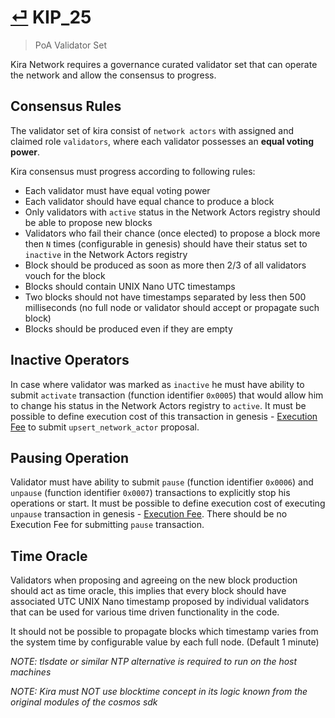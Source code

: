 # [⏎](README.md#Roadmap) KIP_25
> PoA Validator Set

Kira Network requires a governance curated validator set that can operate the network and allow the consensus to progress.

## Consensus Rules

The validator set of kira consist of `network actors` with assigned and claimed role `validators`, where each validator possesses an **equal voting power**.

Kira consensus must progress according to following rules:
* Each validator must have equal voting power
* Each validator should have equal chance to produce a block
* Only validators with `active` status in the Network Actors registry should be able to propose new blocks
* Validators who fail their chance (once elected) to propose a block more then `N` times (configurable in genesis) should have their status set to `inactive` in the Network Actors registry
* Block should be produced as soon as more then 2/3 of all validators vouch for the block
* Blocks should contain UNIX Nano UTC timestamps
* Two blocks should not have timestamps separated by less then 500 milliseconds (no full node or validator should accept or propagate such block)
* Blocks should be produced even if they are empty

## Inactive Operators

In case where validator was marked as `inactive` he must have ability to submit `activate` transaction (function identifier `0x0005`) that would allow him to change his status in the Network Actors registry to `active`. It must be possible to define execution cost of this transaction in genesis  - [Execution Fee](/spec/fees.md) to submit `upsert_network_actor` proposal.

## Pausing Operation

Validator must have ability to submit `pause` (function identifier `0x0006`) and `unpause` (function identifier `0x0007`) transactions to explicitly stop his operations or start. It must be possible to define execution cost of executing `unpause` transaction in genesis  - [Execution Fee](/spec/fees.md). There should be no Execution Fee for submitting `pause` transaction.

## Time Oracle

Validators when proposing and agreeing on the new block production should act as time oracle, this implies that every block should have associated UTC UNIX Nano timestamp proposed by individual validators that can be used for various time driven functionality in the code.

It should not be possible to propagate blocks which timestamp varies from the system time by configurable value by each full node. (Default 1 minute)

_NOTE: tlsdate or similar NTP alternative is required to run on the host machines_

_NOTE: Kira must NOT use blocktime concept in its logic known from the original modules of the cosmos sdk_


